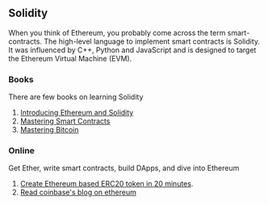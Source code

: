 ## Solidity

When you think of Ethereum, you probably come across the term smart-contracts. The high-level language to implement smart contracts is Solidity. It was influenced by C++, Python and JavaScript and is designed to target the Ethereum Virtual Machine (EVM).

### Books

There are few books on learning Solidity
1. [Introducing Ethereum and Solidity](https://www.apress.com/in/book/9781484225349)
2. [Mastering Smart Contracts](https://leanpub.com/smart-contracts)
3. [Mastering Bitcoin](https://www.goodreads.com/book/show/21820378-mastering-bitcoin)

### Online
Get Ether, write smart contracts, build DApps, and dive into Ethereum
1. [Create Ethereum based ERC20 token in 20 minutes](https://hashnode.com/post/how-to-build-your-own-ethereum-based-erc20-token-and-launch-an-ico-in-next-20-minutes-cjbcpwzec01c93awtbij90uzn).
2. [Read coinbase's blog on ethereum](https://blog.coinbase.com/a-beginners-guide-to-ethereum-46dd486ceecf)
